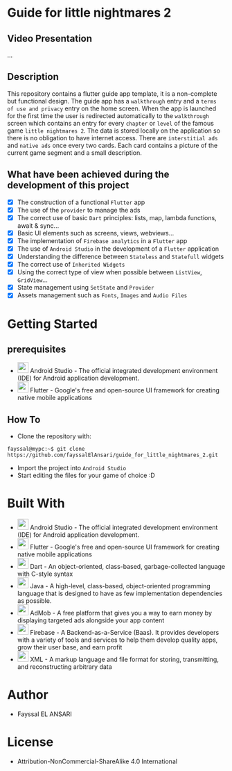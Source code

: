 # Guide for little nightmares 2
## Video Presentation
...

## Description
This repository contains a flutter guide app template, it is a non-complete but functional design. The guide app has a `walkthrough` entry and a `terms of use and privacy` entry on the home screen. When the app is launched for the first time the user is redirected automatically to the `walkthrough` screen which contains an entry for every `chapter` or `level` of the famous game `little nightmares 2`. The data is stored locally on the application so there is no obligation to have internet access. There are `interstitial ads` and `native ads` once every two cards. Each card contains a picture of the current game segment and a small description.

## What have been achieved during the development of this project
* [x] The construction of a functional `Flutter` app
* [x] The use of the `provider` to manage the ads
* [x] The correct use of basic `Dart` principles: lists, map, lambda functions, await & sync...
* [x] Basic UI elements such as screens, views, webviews...
* [x] The implementation of `Firebase analytics` in a `Flutter` app
* [x] The use of `Android Studio` in the development of a `Flutter` application
* [x] Understanding the difference between `Stateless` and `Statefull` widgets
* [x] The correct use of `Inherited Widgets`
* [x] Using the correct type of view when possible between `ListView`, `GridView`...
* [x] State management using `SetState` and `Provider` 
* [x] Assets management such as `Fonts`, `Images` and `Audio Files` 

# Getting Started
## prerequisites
* <img src="https://upload.wikimedia.org/wikipedia/commons/thumb/e/e3/Android_Studio_Icon_%282014-2019%29.svg/1200px-Android_Studio_Icon_%282014-2019%29.svg.png" width="25">  Android Studio - The official integrated development environment (IDE) for Android application development.
* <img src="https://cdn.iconscout.com/icon/free/png-256/flutter-3629369-3032362.png" width="25">  Flutter - Google's free and open-source UI framework for creating native mobile applications

## How To
* Clone the repository with:
```console
fayssal@mypc:~$ git clone https://github.com/fayssalElAnsari/guide_for_little_nightmares_2.git
```
* Import the project into `Android Studio`
* Start editing the files for your game of choice :D 

# Built With
* <img src="https://upload.wikimedia.org/wikipedia/commons/thumb/e/e3/Android_Studio_Icon_%282014-2019%29.svg/1200px-Android_Studio_Icon_%282014-2019%29.svg.png" width="25">  Android Studio - The official integrated development environment (IDE) for Android application development.
* <img src="https://cdn.iconscout.com/icon/free/png-256/flutter-3629369-3032362.png" width="25">  Flutter - Google's free and open-source UI framework for creating native mobile applications
* <img src="https://styles.redditmedia.com/t5_2sut9/styles/communityIcon_f1uukpexwpj11.jpg" width="25"> Dart - An object-oriented, class-based, garbage-collected language with C-style syntax
* <img src="https://images.vexels.com/media/users/3/166401/isolated/lists/b82aa7ac3f736dd78570dd3fa3fa9e24-java-programming-language-icon.png" width="25">  Java - A high-level, class-based, object-oriented programming language that is designed to have as few implementation dependencies as possible.
* <img src="https://iconape.com/wp-content/files/wa/374543/png/374543.png" width="25">  AdMob - A free platform that gives you a way to earn money by displaying targeted ads alongside your app content
* <img src="https://e7.pngegg.com/pngimages/119/167/png-clipart-firebase-cloud-messaging-google-developers-software-development-kit-google-angle-triangle-thumbnail.png" width="25">  Firebase - A Backend-as-a-Service (Baas). It provides developers with a variety of tools and services to help them develop quality apps, grow their user base, and earn profit
* <img src="https://cdn.iconscout.com/icon/free/png-256/xml-file-2330558-1950399.png" width="25">  XML - A markup language and file format for storing, transmitting, and reconstructing arbitrary data

# Author
* Fayssal EL ANSARI

# License
* Attribution-NonCommercial-ShareAlike 4.0 International
